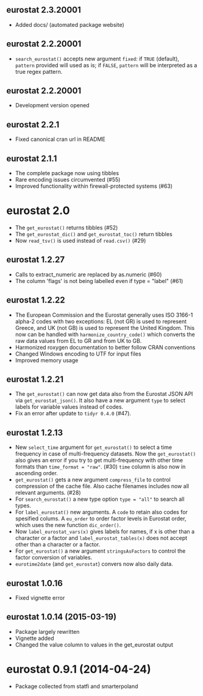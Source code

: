 ## eurostat 2.3.20001

* Added docs/ (automated package website)


## eurostat 2.2.20001

* `search_eurostat()` accepts new argument `fixed`: if `TRUE` 
(default), `pattern` provided will used as is; if `FALSE`, 
`pattern` will be interpreted as a true regex pattern.

## eurostat 2.2.20001

* Development version opened

## eurostat 2.2.1

* Fixed canonical cran url in README

## eurostat 2.1.1

* The complete package now using tibbles
* Rare encoding issues circumvented (#55)
* Improved functionality within firewall-protected systems (#63)

# eurostat 2.0

* The `get_eurostat()` returns tibbles (#52)
* The `get_eurostat_dic()` and `get_eurostat_toc()` return tibbles
* Now `read_tsv()` is used instead of `read.csv()` (#29)

## eurostat 1.2.27

* Calls to extract_numeric are replaced by as.numeric (#60)
* The column 'flags' is not being labelled even if type = "label" (#61)

## eurostat 1.2.22

* The European Commission and the Eurostat generally uses ISO 3166-1 alpha-2 codes with two exceptions: EL (not GR) is used to represent Greece, and UK (not GB) is used to represent the United Kingdom. This now  can be handled with `harmonize_country_code()` which converts the raw data values from EL to GR and from UK to GB.
* Harmonized roxygen documentation to better follow CRAN conventions
* Changed Windows encoding to UTF for input files 
* Improved memory usage

## eurostat 1.2.21

* The `get_eurostat()` can now get data also from the Eurostat JSON API via
  `get_eurostat_json()`. It also have a new argument `type` to select labels
  for variable values instead of codes.
* Fix an error after update to `tidyr 0.4.0` (#47).


## eurostat 1.2.13

* New `select_time` argument for `get_eurostat()` to select a time frequency 
  in case of multi-frequency datasets. Now the `get_eurostat()` also gives an
  error if you try to get multi-frequency with other time formats
  than `time_format = "raw"`. (#30) `time` column is also now in ascending
  order.
* `get_eurostat()` gets a new argument `compress_file` to control compression 
  of the cache file. Also cache filenames includes now all relevant arguments. (#28)
* For `search_eurostat()` a new type option `type = "all"` to search all types.
* For `label_eurostat()` new arguments. A `code` to retain also codes 
  for spesified colums. A `eu_order` to order factor levels in Eurostat order, 
  which uses the new function `dic_order()`. 
* Now `label_eurostat_vars(x)` gives labels for names, if x is other than
  a character or a factor and `label_eurostat_tables(x)` does not accept other
  than a character or a factor.
* For `get_eurostat()` a new argument `stringsAsFactors` to control the
  factor conversion of variables.
* `eurotime2date` (and `get_eurostat`) convers now also daily data. 

## eurostat 1.0.16

* Fixed vignette error

## eurostat 1.0.14 (2015-03-19)

* Package largely rewritten
* Vignette added
* Changed the value column to values in the get_eurostat output

# eurostat 0.9.1 (2014-04-24)

* Package collected from statfi and smarterpoland

